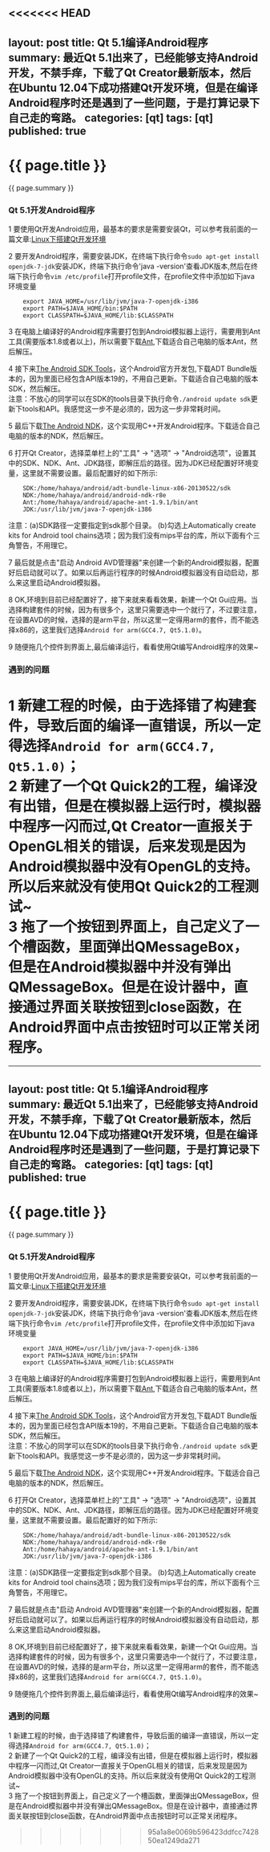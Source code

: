 <<<<<<< HEAD
---
layout: post
title: Qt 5.1编译Android程序
summary: 最近Qt 5.1出来了，已经能够支持Android开发，不禁手痒，下载了Qt Creator最新版本，然后在Ubuntu 12.04下成功搭建Qt开发环境，但是在编译Android程序时还是遇到了一些问题，于是打算记录下自己走的弯路。
categories: [qt]
tags: [qt]
published: true
---

# {{ page.title }} #
{{ page.summary }}

### Qt 5.1开发Android程序 ###
1 要使用Qt开发Android应用，最基本的要求是需要安装Qt，可以参考我前面的一篇文章:[Linux下搭建Qt开发环境](http://hahaya.github.io/2013/07/04/install-QtCreator-5.10-for-linux.html)

2 要开发Android程序，需要安装JDK，在终端下执行命令`sudo apt-get install openjdk-7-jdk`安装JDK，终端下执行命令'java -version'查看JDK版本,然后在终端下执行命令`vim /etc/profile`打开profile文件，在profile文件中添加如下java环境变量  

		export JAVA_HOME=/usr/lib/jvm/java-7-openjdk-i386
		export PATH=$JAVA_HOME/bin:$PATH
		export CLASSPATH=$JAVA_HOME/lib:$CLASSPATH

3 在电脑上编译好的Android程序需要打包到Android模拟器上运行，需要用到Ant工具(需要版本1.8或者以上)，所以需要下载[Ant](http://ant.apache.org/bindownload.cgi),下载适合自己电脑的版本Ant，然后解压。  


4 接下来[The Android SDK Tools](http://developer.android.com/sdk/index.html)，这个Android官方开发包,下载ADT Bundle版本的，因为里面已经包含API版本19的，不用自己更新。下载适合自己电脑的版本SDK，然后解压。  
注意：不放心的同学可以在SDK的tools目录下执行命令`./android update sdk`更新下tools和API。我感觉这一步不是必须的，因为这一步非常耗时间。

5 最后下载[The Android NDK](http://developer.android.com/tools/sdk/ndk/index.html)，这个实现用C++开发Android程序。下载适合自己电脑的版本的NDK，然后解压。  

6 打开Qt Creator，选择菜单栏上的"工具" -> "选项" -> "Android选项"，设置其中的SDK、NDK、Ant、JDK路径，即解压后的路径。因为JDK已经配置好环境变量，这里就不需要设置。最后配置好的如下所示:  

		SDK:/home/hahaya/android/adt-bundle-linux-x86-20130522/sdk
		NDK:/home/hahaya/android/android-ndk-r8e
		Ant:/home/hahaya/android/apache-ant-1.9.1/bin/ant
		JDK:/usr/lib/jvm/java-7-openjdk-i386
注意：(a)SDK路径一定要指定到sdk那个目录。 (b)勾选上Automatically create kits for Android tool chains选项；因为我们没有mips平台的库，所以下面有个三角警告，不用理它。

7 最后就是点击"启动 Android AVD管理器"来创建一个新的Android模拟器，配置好后启动就可以了。如果以后再运行程序的时候Android模拟器没有自动启动，那么来这里启动Android模拟器。

8 OK,环境到目前已经配置好了，接下来就来看看效果，新建一个Qt Gui应用。当选择构建套件的时候，因为有很多个，这里只需要选中一个就行了，不过要注意，在设置AVD的时候，选择的是arm平台，所以这里一定得用arm的套件，而不能选择x86的，这里我们选择`Android for arm(GCC4.7, Qt5.1.0)`。

9 随便拖几个控件到界面上,最后编译运行，看看使用Qt编写Android程序的效果~


### 遇到的问题 ###
1 新建工程的时候，由于选择错了构建套件，导致后面的编译一直错误，所以一定得选择`Android for arm(GCC4.7, Qt5.1.0)`；  
2 新建了一个Qt Quick2的工程，编译没有出错，但是在模拟器上运行时，模拟器中程序一闪而过,Qt Creator一直报关于OpenGL相关的错误，后来发现是因为Android模拟器中没有OpenGL的支持。所以后来就没有使用Qt Quick2的工程测试~  
3 拖了一个按钮到界面上，自己定义了一个槽函数，里面弹出QMessageBox，但是在Android模拟器中并没有弹出QMessageBox。但是在设计器中，直接通过界面关联按钮到close函数，在Android界面中点击按钮时可以正常关闭程序。
=======
---
layout: post
title: Qt 5.1编译Android程序
summary: 最近Qt 5.1出来了，已经能够支持Android开发，不禁手痒，下载了Qt Creator最新版本，然后在Ubuntu 12.04下成功搭建Qt开发环境，但是在编译Android程序时还是遇到了一些问题，于是打算记录下自己走的弯路。
categories: [qt]
tags: [qt]
published: true
---

# {{ page.title }} #
{{ page.summary }}

### Qt 5.1开发Android程序 ###
1 要使用Qt开发Android应用，最基本的要求是需要安装Qt，可以参考我前面的一篇文章:[Linux下搭建Qt开发环境](http://hahaya.github.io/2013/07/04/install-QtCreator-5.10-for-linux.html)

2 要开发Android程序，需要安装JDK，在终端下执行命令`sudo apt-get install openjdk-7-jdk`安装JDK，终端下执行命令'java -version'查看JDK版本,然后在终端下执行命令`vim /etc/profile`打开profile文件，在profile文件中添加如下java环境变量  

		export JAVA_HOME=/usr/lib/jvm/java-7-openjdk-i386
		export PATH=$JAVA_HOME/bin:$PATH
		export CLASSPATH=$JAVA_HOME/lib:$CLASSPATH

3 在电脑上编译好的Android程序需要打包到Android模拟器上运行，需要用到Ant工具(需要版本1.8或者以上)，所以需要下载[Ant](http://ant.apache.org/bindownload.cgi),下载适合自己电脑的版本Ant，然后解压。  


4 接下来[The Android SDK Tools](http://developer.android.com/sdk/index.html)，这个Android官方开发包,下载ADT Bundle版本的，因为里面已经包含API版本19的，不用自己更新。下载适合自己电脑的版本SDK，然后解压。  
注意：不放心的同学可以在SDK的tools目录下执行命令`./android update sdk`更新下tools和API。我感觉这一步不是必须的，因为这一步非常耗时间。

5 最后下载[The Android NDK](http://developer.android.com/tools/sdk/ndk/index.html)，这个实现用C++开发Android程序。下载适合自己电脑的版本的NDK，然后解压。  

6 打开Qt Creator，选择菜单栏上的"工具" -> "选项" -> "Android选项"，设置其中的SDK、NDK、Ant、JDK路径，即解压后的路径。因为JDK已经配置好环境变量，这里就不需要设置。最后配置好的如下所示:  

		SDK:/home/hahaya/android/adt-bundle-linux-x86-20130522/sdk
		NDK:/home/hahaya/android/android-ndk-r8e
		Ant:/home/hahaya/android/apache-ant-1.9.1/bin/ant
		JDK:/usr/lib/jvm/java-7-openjdk-i386
注意：(a)SDK路径一定要指定到sdk那个目录。 (b)勾选上Automatically create kits for Android tool chains选项；因为我们没有mips平台的库，所以下面有个三角警告，不用理它。

7 最后就是点击"启动 Android AVD管理器"来创建一个新的Android模拟器，配置好后启动就可以了。如果以后再运行程序的时候Android模拟器没有自动启动，那么来这里启动Android模拟器。

8 OK,环境到目前已经配置好了，接下来就来看看效果，新建一个Qt Gui应用。当选择构建套件的时候，因为有很多个，这里只需要选中一个就行了，不过要注意，在设置AVD的时候，选择的是arm平台，所以这里一定得用arm的套件，而不能选择x86的，这里我们选择`Android for arm(GCC4.7, Qt5.1.0)`。

9 随便拖几个控件到界面上,最后编译运行，看看使用Qt编写Android程序的效果~


### 遇到的问题 ###
1 新建工程的时候，由于选择错了构建套件，导致后面的编译一直错误，所以一定得选择`Android for arm(GCC4.7, Qt5.1.0)`；  
2 新建了一个Qt Quick2的工程，编译没有出错，但是在模拟器上运行时，模拟器中程序一闪而过,Qt Creator一直报关于OpenGL相关的错误，后来发现是因为Android模拟器中没有OpenGL的支持。所以后来就没有使用Qt Quick2的工程测试~  
3 拖了一个按钮到界面上，自己定义了一个槽函数，里面弹出QMessageBox，但是在Android模拟器中并没有弹出QMessageBox。但是在设计器中，直接通过界面关联按钮到close函数，在Android界面中点击按钮时可以正常关闭程序。
>>>>>>> 95a1a8e0069b596423ddfcc742850ea1249da271
